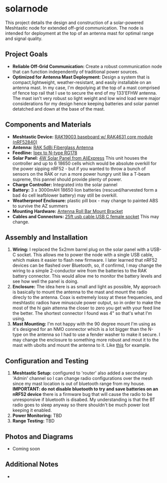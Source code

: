 # solarnode

This project details the design and construction of a solar-powered Meshtastic node for extended off-grid communication. The node is intended for deployment at the top of an antenna mast for optimal range and signal quality.

## Project Goals

* **Reliable Off-Grid Communication:** Create a robust communication node that can function independently of traditional power sources.
* **Optimized for Antenna Mast Deployment:** Design a system that is compact,lightweight, weather-resistant, and easily installable on an antenna mast. In my case, I'm depolying at the top of a mast comprised of fence top rail that I use to secure the end of my 133'EFHW antenna. The mast isn't very robust so light weight and low wind load were major considerations for my design hence keeping batteries and solar pannel detatched and down at the base of the mast. 


## Components and Materials

* **Meshtastic Device:** [RAK19003 baseboard w/ RAK4631 core module (nRF52840)](https://store.rakwireless.com/products/wisblock-meshtastic-starter-kit?variant=43683420799174)
* **Antenna:** [RAK 5dBi Fiberglass Antenna](https://store.rakwireless.com/products/5dbi-fiber-glass-antenna-supports-863-870mhz?m=3&h=outdoor-antennas)
* **Feedline:** [Ipex to N-type RG178](https://www.amazon.com/gp/product/B0C8M9NR3R/ref=ppx_od_dt_b_asin_title_s03?ie=UTF8&th=1)
* **Solar Panel:** [4W Solar Panel from AliExpress](https://www.aliexpress.us/item/3256803265862880.html?ug_edm_item_id=3256803265862880&pdp_npi=4%40dis%21USD%21%2425.09%21%2424.34%21%21%21%21%21%402101fb1917149664568478412e92d3%2112000025853024091%21edm%21%21%21&tracelog=rowan&rowan_id1=pay_success_20221027_1_en_US_2024-05-05&rowan_msg_id=8350818769920656%249c185f10317945afb7a2615afb1b9b61&ck=in_edm_other&gatewayAdapt=glo2usa) This unit houses the controller and up to 6 18650 cells which would be absolute overkill for the power sipping nRF52 - but if you wanted to throw a bunch of sensors on the RAK or run a more power hungry unit like a T-beam supreme, this pannel should provide plenty of power. 
* **Charge Controller:** Integrated into the solar pannel
* **Battery:** 3 x 3000mAH 18650 lion batteries (rescued/harvested form a bad 4o cell leafblower battery) may still be overkill.
* **Weatherproof Enclosure:** plastic pill box - may change to painted ABS to survive the AZ summers
* **Mounting Hardware:** [Antenna Roll Bar Mount Bracket](https://www.amazon.com/dp/B0B8MS3TMN?psc=1&ref=ppx_yo2ov_dt_b_product_details)
* **Cables and Connectors:** [25ft usb cable](https://www.amazon.com/dp/B0CQ4C2P3V?ref=ppx_yo2ov_dt_b_product_details&th=1),[USB C female socket](https://www.aliexpress.us/item/3256806029053310.html?spm=a2g0o.productlist.main.1.5403UKKPUKKPaI&algo_pvid=dc6a95c7-c578-418e-a764-d21567cb393d&algo_exp_id=dc6a95c7-c578-418e-a764-d21567cb393d-0&pdp_npi=4%40dis%21USD%211.60%211.60%21%21%211.60%211.60%21%402101fb1017170388456027409e790b%2112000036316053016%21sea%21US%214677208350%21&curPageLogUid=LK9XUclQLx3T&utparam-url=scene%3Asearch%7Cquery_from%3A) This may change.

## Assembly and Installation

1. **Wiring:** I replaced the 5x2mm barrel plug on the solar panel with a USB-C socket. This allows me to power the node with a single USB cable, which makes it easier to flash new firmware. I later learned that nRF52 devices can be flashed over Bluetooth, so, if confirmd,  I may change the wiring to a simple 2-conductor wire from the batteries to the RAK battery connector. This would allow me to monitor the battery levels and see how well the panel is doing.  
2. **Enclosure:** The idea here is as small and light as possible, My approach is basically to mount the antenna to the mast and mount the radio direcly to the antenna. Coax is extremely lossy at these frequencies, and meshtastic radios have minuscule power output, so in order to make the most of the hi gain attenna the closer to zero you get with your feed line the better. The shortest connector I found was 4" so that's what I'm using. 
3. **Mast Mounting:** I'm not happy with the 90 degree mount I'm using as it's designed for an NMO connector which is a lot bigger than the N-type on the antenna so I had to use a fender washer to make it secure. I may change the enclosure to something more robust and mout it to the mast with ubolts and mount the antenna to it. Like [this](https://www.lowes.com/pd/CANTEX-1-2-in-Combination-Connector-Schedule-40-PVC-Compatible-Schedule-80-PVC-Compatible-Conduit-Fitting/3274869) for example.

## Configuration and Testing

1. **Meshtastic Setup:** configured to 'router' also added a secondary 'Admin' channel so I can change radio configurations over the mesh since my mast location is out of bluetooth range from my house. **IMPORTANT: do not disable bluetooth to try and save batteries on an nRF52 device** there is a firmware bug that will cause the radio to be unresponsive if bluetooth is disabed. My understanding is that the BT radio goes to sleep anyway so there shouldn't be much power lost keeping it enabled. 
2. **Power Monitoring:** TBD
3. **Range Testing:** TBD

## Photos and Diagrams

* Coming soon

## Additional Notes

* 


